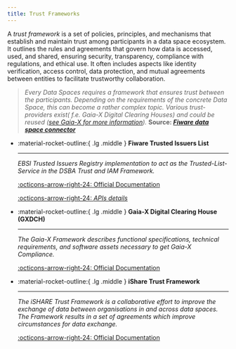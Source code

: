 ```yaml
---
title: Trust Frameworks
---
```


A _trust framework_ is a set of policies, principles, and mechanisms that establish and maintain trust among participants in a data space ecosystem. It outlines the rules and agreements that govern how data is accessed, used, and shared, ensuring security, transparency, compliance with regulations, and ethical use. It often includes aspects like identity verification, access control, data protection, and mutual agreements between entities to facilitate trustworthy collaboration.

> _Every Data Spaces requires a framework that ensures trust between the participants. Depending on the requirements of the concrete Data Space, this can become a rather complex topic. Various trust-providers exist( f.e. Gaia-X Digital Clearing Houses) and could be reused ([see Gaia-X for more information](https://github.com/FIWARE/data-space-connector/blob/main/doc/GAIA_X.MD))._ **Source: [_Fiware data space connector_](https://github.com/FIWARE/data-space-connector/blob/main/doc/deployment-integration/local-deployment/LOCAL.MD#the-trust-anchor)**

<div class="grid cards" markdown>

-   :material-rocket-outline:{ .lg .middle } __Fiware Trusted Issuers List__

    ---

    _EBSI Trusted Issuers Registry implementation to act as the Trusted-List-Service in the DSBA Trust and IAM Framework._

    [:octicons-arrow-right-24: Official Documentation](https://github.com/FIWARE/trusted-issuers-list/blob/main/README.md)
    
    [:octicons-arrow-right-24: _APIs details_](./fiware_trust_anchor/index.md)

-   :material-rocket-outline:{ .lg .middle } __Gaia-X Digital Clearing House (GXDCH)__

    ---

    _The Gaia-X Framework describes functional specifications, technical requirements, and software assets necessary to get Gaia-X Compliance._

    [:octicons-arrow-right-24: Official Documentation](https://gaia-x.eu/services-deliverables/digital-clearing-house/)

-   :material-rocket-outline:{ .lg .middle } __iShare Trust Framework__

    ---

    _The iSHARE Trust Framework is a collaborative effort to improve the exchange of data between organisations in and across data spaces. The Framework results in a set of agreements which improve circumstances for data exchange._

    [:octicons-arrow-right-24: Official Documentation](https://framework.ishare.eu/)
</div>
